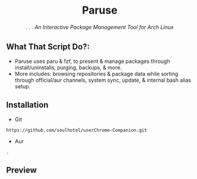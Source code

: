 <div align="center">

# Paruse

###### . . . An Interactive Package Management Tool for Arch Linux

</div>

## What That Script Do?:

- Paruse uses paru & fzf, to present & manage packages through install/uninstalls, purging, backups, & more.
- More includes: browsing repositories & package data while sorting through official/aur channels, system sync, update, & internal bash alias setup.

## Installation

- Git
```
https://github.com/soulhotel/userChrome-Companion.git
```

- Aur
```
.
```

## Preview


